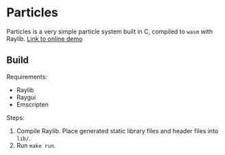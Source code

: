 # Particles

Particles is a very simple particle system built in C, compiled to `wasm` with Raylib. [Link to online demo](https://how-to-commit.github.io/particles.html)

## Build

Requirements:

-   Raylib
-   Raygui
-   Emscripten

Steps:

1. Compile Raylib. Place generated static library files and header files into `lib/`.
2. Run `make run`.
